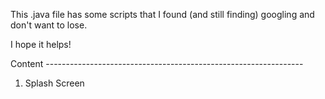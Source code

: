 This .java file has some scripts that I found (and still finding) googling and don't want to lose.

I hope it helps!



Content ----------------------------------------------------------------
1. Splash Screen
